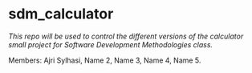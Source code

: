 # sdm_calculator
*This repo will be used to control the different versions of the calculator small project for Software Development Methodologies class.*

Members:
Ajri Sylhasi,
Name 2,
Name 3,
Name 4,
Name 5.
